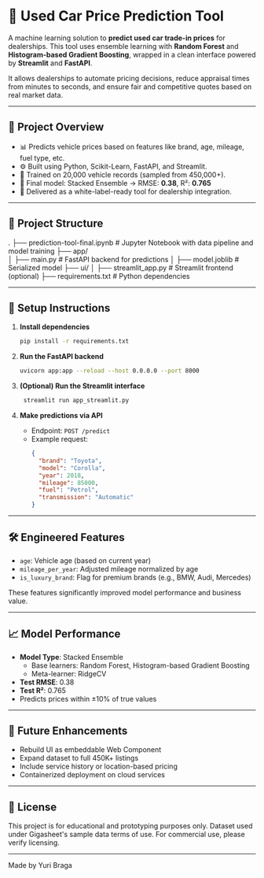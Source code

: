 
# 🚗 Used Car Price Prediction Tool

A machine learning solution to **predict used car trade-in prices** for dealerships. This tool uses ensemble learning with **Random Forest** and **Histogram-based Gradient Boosting**, wrapped in a clean interface powered by **Streamlit** and **FastAPI**.

It allows dealerships to automate pricing decisions, reduce appraisal times from minutes to seconds, and ensure fair and competitive quotes based on real market data.

---

## 🧠 Project Overview

- 📊 Predicts vehicle prices based on features like brand, age, mileage, fuel type, etc.
- ⚙️ Built using Python, Scikit-Learn, FastAPI, and Streamlit.
- 🧪 Trained on 20,000 vehicle records (sampled from 450,000+).
- 🧮 Final model: Stacked Ensemble → RMSE: **0.38**, R²: **0.765**
- 🚀 Delivered as a white-label-ready tool for dealership integration.

---

## 📁 Project Structure


.
├── prediction-tool-final.ipynb     # Jupyter Notebook with data pipeline and model training
├── app/                           
│   ├── main.py                     # FastAPI backend for predictions
│   ├── model.joblib                # Serialized model
├── ui/
│   ├── streamlit_app.py            # Streamlit frontend (optional)
├── requirements.txt               # Python dependencies

---

## 🔧 Setup Instructions

1. **Install dependencies**
   ```bash
   pip install -r requirements.txt
   ```

2. **Run the FastAPI backend**
   ```bash
   uvicorn app:app --reload --host 0.0.0.0 --port 8000
   ```

3. **(Optional) Run the Streamlit interface**
   ```bash
    streamlit run app_streamlit.py
   ```

4. **Make predictions via API**
   - Endpoint: `POST /predict`
   - Example request:
     ```json
     {
       "brand": "Toyota",
       "model": "Corolla",
       "year": 2018,
       "mileage": 85000,
       "fuel": "Petrol",
       "transmission": "Automatic"
     }
     ```

---

## 🛠️ Engineered Features

- `age`: Vehicle age (based on current year)
- `mileage_per_year`: Adjusted mileage normalized by age
- `is_luxury_brand`: Flag for premium brands (e.g., BMW, Audi, Mercedes)

These features significantly improved model performance and business value.

---

## 📈 Model Performance

- **Model Type**: Stacked Ensemble
  - Base learners: Random Forest, Histogram-based Gradient Boosting
  - Meta-learner: RidgeCV
- **Test RMSE**: 0.38
- **Test R²**: 0.765
- Predicts prices within ±10% of true values

---

## 🌱 Future Enhancements

- Rebuild UI as embeddable Web Component
- Expand dataset to full 450K+ listings
- Include service history or location-based pricing
- Containerized deployment on cloud services

---

## 📜 License

This project is for educational and prototyping purposes only. Dataset used under Gigasheet's sample data terms of use. For commercial use, please verify licensing.

---

Made by Yuri Braga
